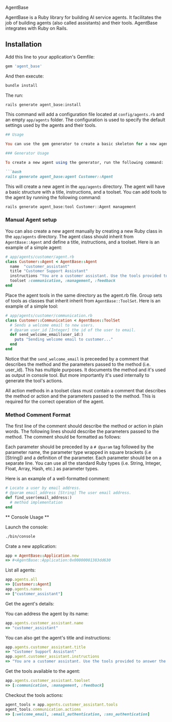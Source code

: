 AgentBase

AgentBase is a Ruby library for building AI service agents. It facilitates the job of building agents (also called assistants) and their tools. AgentBase integrates with Ruby on Rails.

## Installation

Add this line to your application's Gemfile:

```ruby
gem 'agent_base'
```

And then execute:

```bash
bundle install
```

The run:

```bash
rails generate agent_base:install
```

This command will add a configuration file located at `config/agents.rb` and an empty `app/agents` folder. The configuration is used to specify the default settings used by the agents and their tools.

```ruby
## Usage

You can use the gem generator to create a basic skeleton for a new agent or create one manually.

### Generator Usage

To create a new agent using the generator, run the following command:

```bash
rails generate agent_base:agent Customer::Agent
```

This will create a new agent in the `app/agents` directory. The agent will have a basic structure with a title, instructions, and a toolset. You can add tools to the agent by running the following command:

```bash
rails generate agent_base:tool Customer::Agent management
```

### Manual Agent setup

You can also create a new agent manually by creating a new Ruby class in the `app/agents` directory. The agent class should inherit from `AgentBase::Agent` and define a title, instructions, and a toolset. Here is an example of a simple agent:

```ruby
# app/agents/customer/agent.rb
class Customer::Agent < AgentBase::Agent
  name  "customer_assistant"
  title "Customer Support Assistant"
  instructions "You are a customer assistant. Use the tools provided to answer the customer questions."
  toolset :communication, :management, :feedback
end
```

Place the agent tools in the same directory as the agent.rb file. Group sets of tools as classes that inherit inherit from `AgentBase::ToolSet`. Here is an example of a simple tool:

```ruby
# app/agents/customer/communication.rb
class Customer::Communication < AgentBase::ToolSet
  # Sends a welcome email to new users.
  # @param user_id [Integer] the id of the user to email.
  def send_welcome_email(user_id:)
    puts "Sending welcome email to customer..."
  end
end
```

Notice that the `send_welcome_email` is preceeded by a comment that describes the method and the parameters passed to the method (i.e. user_id). This has multiple purposes. It documents the method and it's used as output in console tool. But more importantly it's used internally to generate the tool's actions.

All action methods in a toolset class must contain a comment that describes the method or action and the parameters passed to the method. This is required for the correct operation of the agent.

### Method Comment Format

The first line of the comment should describe the method or action in plain words. The following lines should describe the parameters passed to the method. The comment should be formatted as follows:

Each parameter should be preceded by a `# @param` tag followed by the parameter name, the parameter type wrapped in square brackets (i.e [String]) and a definition of the parameter.
Each parameter should be on a separate line.
You can use all the standard Ruby types (i.e. String, Integer, Float, Array, Hash, etc.) as parameter types.

Here is an example of a well-formatted comment:

```ruby
# Locate a user by email address.
# @param email_address [String] The user email address.
def find_user(email_address:)
  # method implementation
end
```

** Console Usage ** 

Launch the console:

``` bash
./bin/console
```

Crate a new application:
``` ruby
app = AgentBase::Application.new
=> #<AgentBase::Application:0x00000001383dd630
```

List all agents:

```ruby
app.agents.all
=> [Customer::Agent]
app.agents.names
=> ["customer_assistant"]
```

Get the agent's details:

You can address the agent by its name:

```ruby
app.agents.customer_assistant.name
=> "customer_assistant"
```

You can also get the agent's title and instructions:

```ruby
app.agents.customer_assistant.title
=> "Customer Support Assistant"
app.agent.customer_assistant.instructions 
=> "You are a customer assistant. Use the tools provided to answer the customer questions."
```

Get the tools available to the agent:

```ruby
app.agents.customer_assistant.toolset
=> [:communication, :management, :feedback]
```

Checkout the tools actions:

```ruby
agent_tools = app.agents.customer_assistant.tools
agent_tools.communication.actions
=> [:welcome_email, :email_authentication, :sms_authentication]
```
